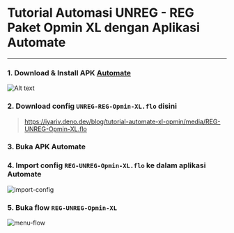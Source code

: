 # Tutorial Automasi UNREG - REG Paket Opmin XL dengan Aplikasi Automate

----

### 1. Download & Install APK [Automate](https://play.google.com/store/apps/details?id=com.llamalab.automate)

![Alt text](https://iyariv.deno.dev/blog/tutorial-automate-xl-opmin/media/automate-playstore.png)

### 2. Download config `UNREG-REG-Opmin-XL.flo` disini

> https://iyariv.deno.dev/blog/tutorial-automate-xl-opmin/media/REG-UNREG-Opmin-XL.flo

### 3. Buka APK Automate

### 4. Import config `REG-UNREG-Opmin-XL.flo` ke dalam aplikasi Automate

![import-config](https://iyariv.deno.dev/blog/tutorial-automate-xl-opmin/media/import-config.webp)

### 5. Buka flow `REG-UNREG-Opmin-XL`

![menu-flow]()